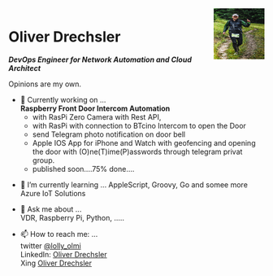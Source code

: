 <img align="right" width="100" height="100" src="https://github.com/OliverDrechsler/OliverDrechsler/blob/main/IMG/Oli_D.JPG">

# Oliver Drechsler 

***DevOps Engineer for Network Automation  and Cloud Architect***  

Opinions are my own.

*  🔭 Currently working on ...  
   **Raspberry Front Door Intercom Automation**  
   - with RasPi Zero Camera with Rest API,  
   - with RasPi with connection to BTcino Intercom to open the Door  
   - send Telegram photo notification on door bell  
   - Apple IOS App for iPhone and Watch with geofencing and opening the door with (O)ne(T)ime(P)asswords through telegram privat group.
   - published soon....75% done....
  
- 🌱 I’m currently learning ...
    AppleScript, Groovy, Go and somee more Azure IoT Solutions

- 💬 Ask me about ...  
   VDR, Raspberry Pi, Python, .....  

- 📫 How to reach me: ...  
twitter [@lolly_olmi](https://twitter.com/lolly_olmi)  
LinkedIn: [Oliver Drechsler](https://www.linkedin.com/in/oliver-drechsler-63628b10a/)  
Xing [Oliver Drechsler](https://www.xing.com/profile/Oliver_Drechsler5)  

